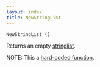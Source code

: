 ```yaml
---
layout: index
title: NewStringList
---
```


    NewStringList ()

Returns an empty [stringlist](../types/stringlist.html).

NOTE: This a [hard-coded function](hardcoded.html).
